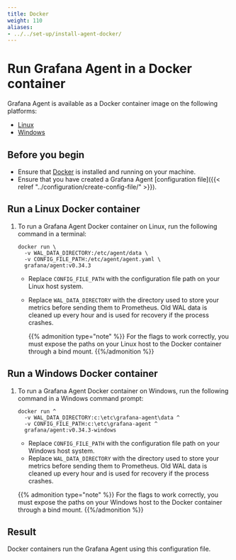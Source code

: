 ```yaml
---
title: Docker
weight: 110
aliases:
- ../../set-up/install-agent-docker/
---
```


# Run Grafana Agent in a Docker container

Grafana Agent is available as a Docker container image on the following platforms:

* [Linux][]
* [Windows][]

[Linux]: #run-a-linux-docker-container
[Windows]: #run-a-windows-docker-container

## Before you begin

 - Ensure that [Docker][] is installed and running on your machine.
 - Ensure that you have created a Grafana Agent [configuration file]({{< relref "../configuration/create-config-file/" >}}).

[Docker]: https://docker.io
## Run a Linux Docker container

1. To run a Grafana Agent Docker container on Linux, run the following command in a terminal:

   ```
   docker run \
     -v WAL_DATA_DIRECTORY:/etc/agent/data \
     -v CONFIG_FILE_PATH:/etc/agent/agent.yaml \
     grafana/agent:v0.34.3
   ```
   
   - Replace `CONFIG_FILE_PATH` with the configuration file path on your Linux host system.
   - Replace `WAL_DATA_DIRECTORY` with the directory used to store your metrics before sending them to Prometheus. Old WAL data is cleaned up every hour and is used for recovery if the process crashes.

     {{% admonition type="note" %}}
     For the flags to work correctly, you must expose the paths on your Linux host to the Docker container through a bind mount.
     {{%/admonition %}}

## Run a Windows Docker container

1. To run a Grafana Agent Docker container on Windows, run the following command in a Windows command prompt:

   ```
   docker run ^
     -v WAL_DATA_DIRECTORY:c:\etc\grafana-agent\data ^
     -v CONFIG_FILE_PATH:c:\etc\grafana-agent ^
     grafana/agent:v0.34.3-windows
   ```

   - Replace `CONFIG_FILE_PATH` with the configuration file path on your Windows host system.
   - Replace `WAL_DATA_DIRECTORY` with the directory used to store your metrics before sending them to Prometheus. Old WAL data is cleaned up every hour and is used for recovery if the process crashes.

   {{% admonition type="note" %}}
   For the flags to work correctly, you must expose the paths on your Windows host to the Docker container through a bind mount. 
   {{%/admonition %}}

## Result

Docker containers run the Grafana Agent using this configuration file.
